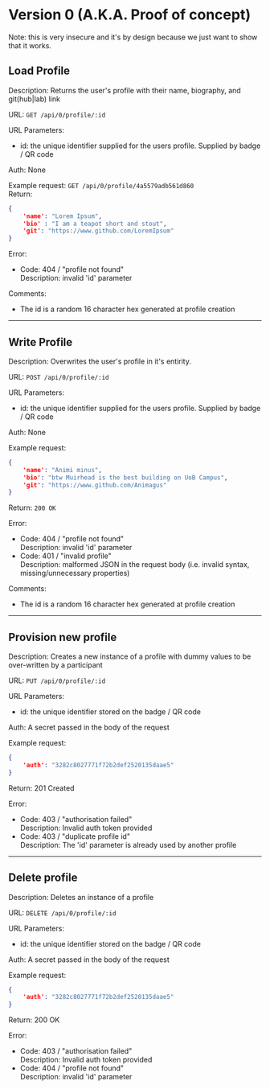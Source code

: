 # Version 0 (A.K.A. Proof of concept)
Note: this is very insecure and it's by design because we just want to show that it works.

## Load Profile
Description: Returns the user's profile with their name, biography, and git(hub|lab) link

URL:  `GET /api/0/profile/:id`

URL Parameters:  
 - id: the unique identifier supplied for the users profile. Supplied by badge / QR code

Auth: None

Example request: `GET /api/0/profile/4a5579adb561d860`  
Return:
```JSON
{
    'name': "Lorem Ipsum",
    'bio' : "I am a teapot short and stout",
    'git': "https://www.github.com/LoremIpsum"
}
```
Error:  
 - Code: 404 / "profile not found"  
   Description: invalid 'id' parameter

Comments:
 - The id is a random 16 character hex generated at profile creation 

 ---

## Write Profile
Description: Overwrites the user's profile in it's entirity.

URL: `POST /api/0/profile/:id`

URL Parameters:  
 - id: the unique identifier supplied for the users profile. Supplied by badge / QR code

Auth: None

Example request:
```JSON
{
    'name': "Animi minus",
    'bio': "btw Muirhead is the best building on UoB Campus",
    'git': "https://www.github.com/Animagus"
}
```
Return: `200 OK`

Error:
 - Code: 404 / "profile not found"  
   Description: invalid 'id' parameter
 - Code: 401 / "invalid profile"  
   Description: malformed JSON in the request body (i.e. invalid syntax, missing/unnecessary properties)

Comments: 
 - The id is a random 16 character hex generated at profile creation 

---

 ## Provision new profile
 Description: Creates a new instance of a profile with dummy values to be over-written by a participant

 URL: `PUT /api/0/profile/:id`

 URL Parameters:
  - id: the unique identifier stored on the badge / QR code

Auth: A secret passed in the body of the request

Example request:
```JSON
{
    'auth': "3282c8027771f72b2def2520135daae5"
}
```
Return: 201 Created

Error:
 - Code: 403 / "authorisation failed"  
   Description: Invalid auth token provided
 - Code: 403 / "duplicate profile id"  
   Description: The 'id' parameter is already used by another profile

---

## Delete profile
Description: Deletes an instance of a profile

URL: `DELETE /api/0/profile/:id`

URL Parameters:
 - id: the unique identifier stored on the badge / QR code

Auth: A secret passed in the body of the request

Example request:
```JSON
{
    'auth': "3282c8027771f72b2def2520135daae5"
}
```

Return: 200 OK

Error:
 - Code: 403 / "authorisation failed"  
   Description: Invalid auth token provided
 - Code: 404 / "profile not found"  
   Description: invalid 'id' parameter
